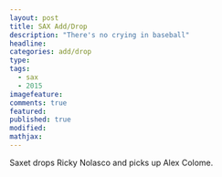 ```yaml
---
layout: post
title: SAX Add/Drop
description: "There's no crying in baseball"
headline: 
categories: add/drop
type:
tags: 
  - sax
  - 2015
imagefeature:
comments: true
featured:
published: true
modified:
mathjax:
---
```


Saxet drops Ricky Nolasco and picks up Alex Colome.

